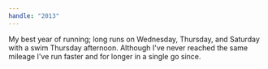```yaml
---
handle: "2013"
---
```


My best year of running; long runs on Wednesday, Thursday, and Saturday with a swim Thursday afternoon. Although I've never reached the same mileage I've run faster and for longer in a single go since.
